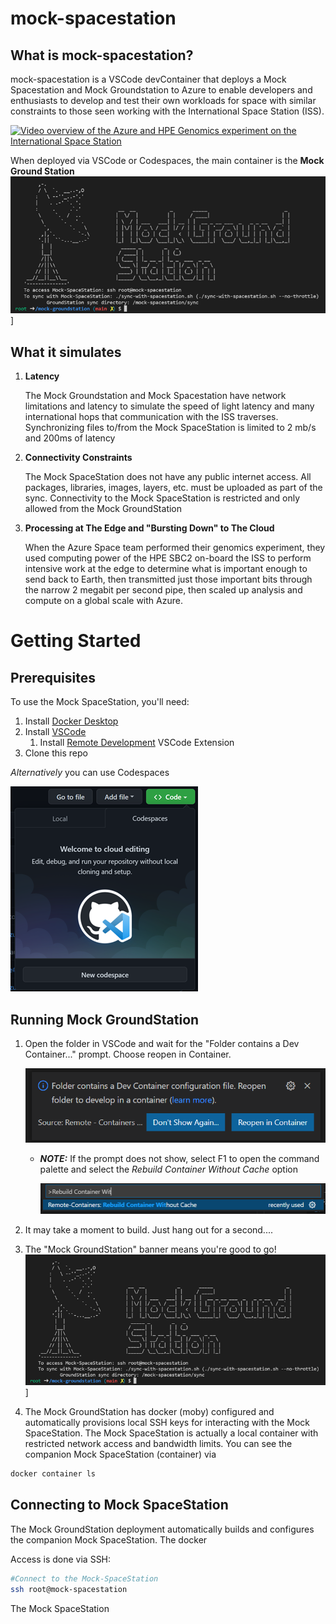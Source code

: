 # mock-spacestation

## What is mock-spacestation?

mock-spacestation is a VSCode devContainer that deploys a Mock Spacestation and Mock Groundstation to Azure to enable developers and enthusiasts to develop and test their own workloads for space with similar constraints to those seen working with the International Space Station (ISS).

[![Video overview of the Azure and HPE Genomics experiment on the International Space Station](http://img.youtube.com/vi/wZfIUkcgVxI/0.jpg)](https://www.youtube.com/watch?v=wZfIUkcgVxI "Genomics testing on the ISS with HPE Spaceborne Computer-2 and Azure")


When deployed via VSCode or Codespaces, the main container is the **Mock Ground Station**
![Mock Ground Station](./docs/images/ground_station.png)]


## What it simulates

1. **Latency**

    The Mock Groundstation and Mock Spacestation have network limitations and latency to simulate the speed of light latency and many international hops that communication with the ISS traverses.  Synchronizing files to/from the Mock SpaceStation is limited to 2 mb/s and 200ms of latency

1. **Connectivity Constraints**

    The Mock SpaceStation does not have any public internet access.  All packages, libraries, images, layers, etc. must be uploaded as part of the sync.  Connectivity to the Mock SpaceStation is restricted and only allowed from the Mock GroundStation

1. **Processing at The Edge and "Bursting Down" to The Cloud**

    When the Azure Space team performed their genomics experiment, they used computing power of the HPE SBC2 on-board the ISS to perform intensive work at the edge to determine what is important enough to send back to Earth, then transmitted just those important bits through the narrow 2 megabit per second pipe, then scaled up analysis and compute on a global scale with Azure.


# Getting Started

## Prerequisites
To use the Mock SpaceStation, you'll need:
1. Install [Docker Desktop](https://www.docker.com/get-started)
1. Install [VSCode](https://code.visualstudio.com/Download)
    1. Install [Remote Development](https://marketplace.visualstudio.com/items?itemName=ms-vscode-remote.vscode-remote-extensionpack) VSCode Extension
1. Clone this repo


*Alternatively* you can use Codespaces

![codespaces](./docs/images/codespaces.png)


## Running Mock GroundStation
1. Open the folder in VSCode and wait for the "Folder contains a Dev Container..." prompt.  Choose reopen in Container.

    ![DevContainer Prompt](./docs/images/DevContainer-Notification.png)
    - ***NOTE:*** If the prompt does not show, select F1 to open the command palette and select the *Rebuild Container Without Cache* option

        ![DevContainer RebuildMenu Option](./docs/images/DevContainer-RebuildMenu.png)

1.	It may take a moment to build.  Just hang out for a second....
1.  The "Mock GroundStation" banner means you're good to go!
![Mock Ground Station](./docs/images/ground_station.png)]
1. The Mock GroundStation has docker (moby) configured and automatically provisions local SSH keys for interacting with the Mock SpaceStation.  The Mock SpaceStation is actually a local container with restricted network access and bandwidth limits.  You can see the companion Mock SpaceStation (container) via
```` bash
docker container ls
````


## Connecting to Mock SpaceStation
The Mock GroundStation deployment automatically builds and configures the companion Mock SpaceStation.  The docker

Access is done via SSH:
```` bash
#Connect to the Mock-SpaceStation
ssh root@mock-spacestation
````

The Mock SpaceStation
